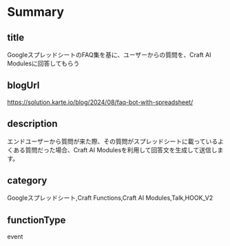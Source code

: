 # Summary

## title

GoogleスプレッドシートのFAQ集を基に、ユーザーからの質問を、Craft AI Modulesに回答してもらう

## blogUrl

https://solution.karte.io/blog/2024/08/faq-bot-with-spreadsheet/

## description

エンドユーザーから質問が来た際、その質問がスプレッドシートに載っているよくある質問だった場合、Craft AI Modulesを利用して回答文を生成して送信します。

## category

Googleスプレッドシート,Craft Functions,Craft AI Modules,Talk,HOOK_V2

## functionType

event